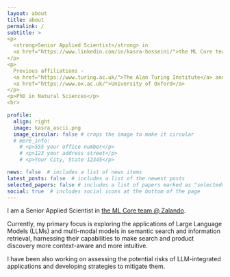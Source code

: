 ```yaml
---
layout: about
title: about
permalink: /
subtitle: >
<p>
  <strong>Senior Applied Scientist</strong> in
  <a href="https://www.linkedin.com/in/kasra-hosseini/">the ML Core team @ Zalando</a>
</p>
<p>
  Previous affiliations - 
  <a href="https://www.turing.ac.uk/">The Alan Turing Institute</a> and
  <a href="https://www.ox.ac.uk/">University of Oxford</a>
</p>
<p>PhD in Natural Sciences</p>
<hr>

profile:
  align: right
  image: kasra_ascii.png
  image_circular: false # crops the image to make it circular
  # more_info:
    # <p>555 your office number</p>
    # <p>123 your address street</p>
    # <p>Your City, State 12345</p>

news: false  # includes a list of news items
latest_posts: false  # includes a list of the newest posts
selected_papers: false # includes a list of papers marked as "selected={true}"
social: true  # includes social icons at the bottom of the page
---
```


I am a Senior Applied Scientist</strong> in <a href="https://www.linkedin.com/in/kasra-hosseini/">the ML Core team @ Zalando</a>.

Currently, my primary focus is exploring the applications of Large Language Models (LLMs) and multi-modal models in semantic search and information retrieval, harnessing their capabilities to make search and product discovery more context-aware and more intuitive. 

I have been also working on assessing the potential risks of LLM-integrated applications and developing strategies to mitigate them.